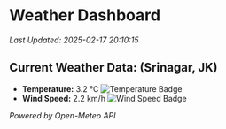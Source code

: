 
# Weather Dashboard

_Last Updated: 2025-02-17 20:10:15_

## Current Weather Data: (Srinagar, JK)
- **Temperature:** 3.2 °C ![Temperature Badge](https://img.shields.io/badge/Temperature-Low%20Temp-blue)
- **Wind Speed:** 2.2 km/h ![Wind Speed Badge](https://img.shields.io/badge/Wind%20Speed-Light%20Wind-blue)

*Powered by Open-Meteo API*
